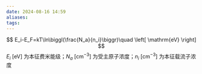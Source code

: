 ```yaml
---
date: 2024-08-16 14:59
aliases: 
tags: 
---
```

$$
E_i-E_F=kT\ln\biggl(\frac{N_a}{n_i}\biggr)\quad \left[ \mathrm{eV} \right]
$$
$E_{i}~ \left[ \mathrm{eV} \right]$ 为本征费米能级；$N_{a}~ \left[ \mathrm{cm^{-3}} \right]$ 为受主原子浓度；$n_{i}~ \left[ \mathrm{cm^{-3}} \right]$ 为本征载流子浓度
